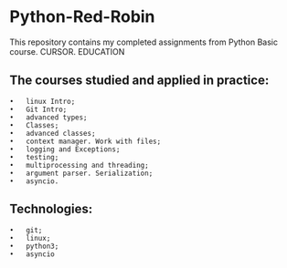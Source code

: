 # Python-Red-Robin
This repository contains my completed assignments from Python Basic course. CURSOR. EDUCATION
## The courses studied and applied in practice:
    •	linux Intro;
    •	Git Intro;
    •	advanced types;
    •	Classes;
    •	advanced classes;
    •	context manager. Work with files;
    •	logging and Exceptions;
    •	testing;
    •	multiprocessing and threading;
    •	argument parser. Serialization;
    •	asyncio.
## Technologies:
    •	git;
    •	linux;
    •	python3;
    •	asyncio
